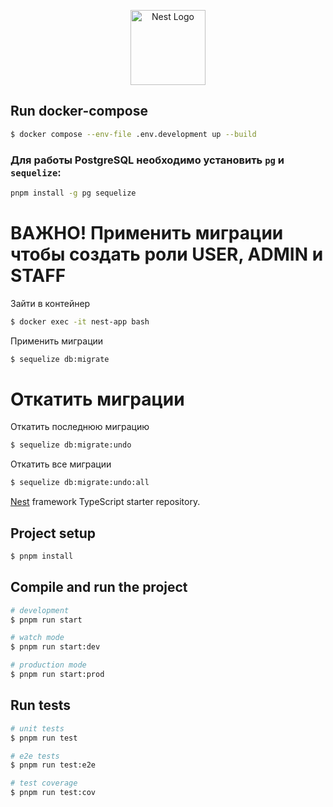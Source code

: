 <p align="center">
  <a href="http://nestjs.com/" target="blank"><img src="https://nestjs.com/img/logo-small.svg" width="120" alt="Nest Logo" /></a>
</p>

## Run docker-compose

```bash
$ docker compose --env-file .env.development up --build
```

### Для работы PostgreSQL необходимо установить `pg` и `sequelize`:

```bash
pnpm install -g pg sequelize
```

# ВАЖНО! Применить миграции чтобы создать роли USER, ADMIN и STAFF

Зайти в контейнер

```bash
$ docker exec -it nest-app bash
```

Применить миграции

```bash
$ sequelize db:migrate
```

# Откатить миграции

Откатить последнюю миграцию

```bash
$ sequelize db:migrate:undo
```

Откатить все миграции

```bash
$ sequelize db:migrate:undo:all
```

[Nest](https://github.com/nestjs/nest) framework TypeScript starter repository.

## Project setup

```bash
$ pnpm install
```

## Compile and run the project

```bash
# development
$ pnpm run start

# watch mode
$ pnpm run start:dev

# production mode
$ pnpm run start:prod
```

## Run tests

```bash
# unit tests
$ pnpm run test

# e2e tests
$ pnpm run test:e2e

# test coverage
$ pnpm run test:cov
```
